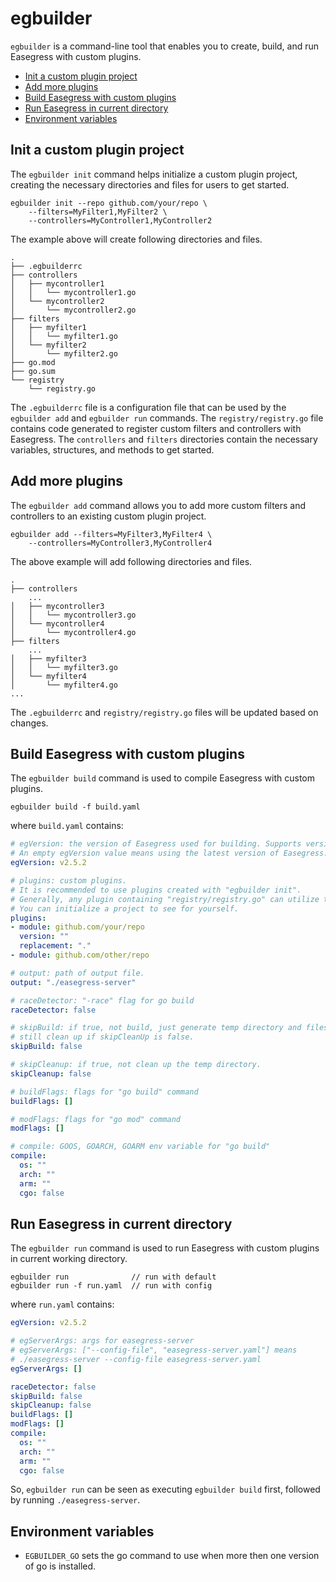 # egbuilder <!-- omit in toc -->
`egbuilder` is a command-line tool that enables you to create, build, and run Easegress with custom plugins.


- [Init a custom plugin project](#init-a-custom-plugin-project)
- [Add more plugins](#add-more-plugins)
- [Build Easegress with custom plugins](#build-easegress-with-custom-plugins)
- [Run Easegress in current directory](#run-easegress-in-current-directory)
- [Environment variables](#environment-variables)

## Init a custom plugin project
The `egbuilder init` command helps initialize a custom plugin project, creating the necessary directories and files for users to get started.

```
egbuilder init --repo github.com/your/repo \
    --filters=MyFilter1,MyFilter2 \
    --controllers=MyController1,MyController2
```

The example above will create following directories and files.
```
.
├── .egbuilderrc
├── controllers
│   ├── mycontroller1
│   │   └── mycontroller1.go
│   └── mycontroller2
│       └── mycontroller2.go
├── filters
│   ├── myfilter1
│   │   └── myfilter1.go
│   └── myfilter2
│       └── myfilter2.go
├── go.mod
├── go.sum
└── registry
    └── registry.go
```
The `.egbuilderrc` file is a configuration file that can be used by the `egbuilder add` and `egbuilder run` commands. The `registry/registry.go` file contains code generated to register custom filters and controllers with Easegress. The `controllers` and `filters` directories contain the necessary variables, structures, and methods to get started.

## Add more plugins
The `egbuilder add` command allows you to add more custom filters and controllers to an existing custom plugin project.

```
egbuilder add --filters=MyFilter3,MyFilter4 \ 
    --controllers=MyController3,MyController4
```

The above example will add following directories and files.
```
.
├── controllers
    ...
│   ├── mycontroller3
│   │   └── mycontroller3.go
│   └── mycontroller4
│       └── mycontroller4.go
├── filters
    ...
│   ├── myfilter3
│   │   └── myfilter3.go
│   └── myfilter4
│       └── myfilter4.go
...
```
The `.egbuilderrc` and `registry/registry.go` files will be updated based on changes.

## Build Easegress with custom plugins
The `egbuilder build` command is used to compile Easegress with custom plugins.

```
egbuilder build -f build.yaml
```
where `build.yaml` contains:
```yaml
# egVersion: the version of Easegress used for building. Supports versions v2.5.2 and later.
# An empty egVersion value means using the latest version of Easegress.
egVersion: v2.5.2

# plugins: custom plugins.
# It is recommended to use plugins created with "egbuilder init".
# Generally, any plugin containing "registry/registry.go" can utilize the "egbuilder build" command.
# You can initialize a project to see for yourself.
plugins:
- module: github.com/your/repo
  version: ""
  replacement: "."
- module: github.com/other/repo

# output: path of output file.
output: "./easegress-server"

# raceDetector: "-race" flag for go build
raceDetector: false

# skipBuild: if true, not build, just generate temp directory and files. 
# still clean up if skipCleanUp is false. 
skipBuild: false

# skipCleanup: if true, not clean up the temp directory.
skipCleanup: false

# buildFlags: flags for "go build" command
buildFlags: []

# modFlags: flags for "go mod" command
modFlags: []

# compile: GOOS, GOARCH, GOARM env variable for "go build"
compile:
  os: ""
  arch: ""
  arm: ""
  cgo: false
```

## Run Easegress in current directory
The `egbuilder run` command is used to run Easegress with custom plugins in current working directory.

```
egbuilder run              // run with default
egbuilder run -f run.yaml  // run with config
```
where `run.yaml` contains:

```yaml
egVersion: v2.5.2

# egServerArgs: args for easegress-server
# egServerArgs: ["--config-file", "easegress-server.yaml"] means
# ./easegress-server --config-file easegress-server.yaml
egServerArgs: []

raceDetector: false
skipBuild: false
skipCleanup: false
buildFlags: []
modFlags: []
compile:
  os: ""
  arch: ""
  arm: ""
  cgo: false
```

So, `egbuilder run` can be seen as executing `egbuilder build` first, followed by running `./easegress-server`.

## Environment variables
- `EGBUILDER_GO` sets the go command to use when more then one version of go is installed.
